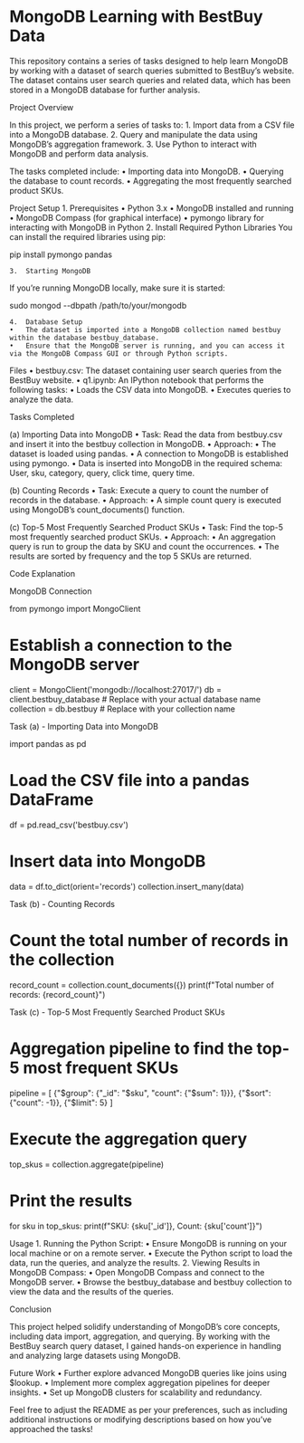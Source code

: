 

# MongoDB Learning with BestBuy Data

This repository contains a series of tasks designed to help learn MongoDB by working with a dataset of search queries submitted to BestBuy’s website. The dataset contains user search queries and related data, which has been stored in a MongoDB database for further analysis.

Project Overview

In this project, we perform a series of tasks to:
	1.	Import data from a CSV file into a MongoDB database.
	2.	Query and manipulate the data using MongoDB’s aggregation framework.
	3.	Use Python to interact with MongoDB and perform data analysis.

The tasks completed include:
	•	Importing data into MongoDB.
	•	Querying the database to count records.
	•	Aggregating the most frequently searched product SKUs.

Project Setup
	1.	Prerequisites
	•	Python 3.x
	•	MongoDB installed and running
	•	MongoDB Compass (for graphical interface)
	•	pymongo library for interacting with MongoDB in Python
	2.	Install Required Python Libraries
You can install the required libraries using pip:

pip install pymongo pandas


	3.	Starting MongoDB
If you’re running MongoDB locally, make sure it is started:

sudo mongod --dbpath /path/to/your/mongodb


	4.	Database Setup
	•	The dataset is imported into a MongoDB collection named bestbuy within the database bestbuy_database.
	•	Ensure that the MongoDB server is running, and you can access it via the MongoDB Compass GUI or through Python scripts.

Files
	•	bestbuy.csv: The dataset containing user search queries from the BestBuy website.
	•	q1.ipynb: An IPython notebook that performs the following tasks:
	•	Loads the CSV data into MongoDB.
	•	Executes queries to analyze the data.

Tasks Completed

(a) Importing Data into MongoDB
	•	Task: Read the data from bestbuy.csv and insert it into the bestbuy collection in MongoDB.
	•	Approach:
	•	The dataset is loaded using pandas.
	•	A connection to MongoDB is established using pymongo.
	•	Data is inserted into MongoDB in the required schema: User, sku, category, query, click time, query time.

(b) Counting Records
	•	Task: Execute a query to count the number of records in the database.
	•	Approach:
	•	A simple count query is executed using MongoDB’s count_documents() function.

(c) Top-5 Most Frequently Searched Product SKUs
	•	Task: Find the top-5 most frequently searched product SKUs.
	•	Approach:
	•	An aggregation query is run to group the data by SKU and count the occurrences.
	•	The results are sorted by frequency and the top 5 SKUs are returned.

Code Explanation

MongoDB Connection

from pymongo import MongoClient

# Establish a connection to the MongoDB server
client = MongoClient('mongodb://localhost:27017/')
db = client.bestbuy_database  # Replace with your actual database name
collection = db.bestbuy  # Replace with your collection name

Task (a) - Importing Data into MongoDB

import pandas as pd

# Load the CSV file into a pandas DataFrame
df = pd.read_csv('bestbuy.csv')

# Insert data into MongoDB
data = df.to_dict(orient='records')
collection.insert_many(data)

Task (b) - Counting Records

# Count the total number of records in the collection
record_count = collection.count_documents({})
print(f"Total number of records: {record_count}")

Task (c) - Top-5 Most Frequently Searched Product SKUs

# Aggregation pipeline to find the top-5 most frequent SKUs
pipeline = [
    {"$group": {"_id": "$sku", "count": {"$sum": 1}}},
    {"$sort": {"count": -1}},
    {"$limit": 5}
]

# Execute the aggregation query
top_skus = collection.aggregate(pipeline)

# Print the results
for sku in top_skus:
    print(f"SKU: {sku['_id']}, Count: {sku['count']}")

Usage
	1.	Running the Python Script:
	•	Ensure MongoDB is running on your local machine or on a remote server.
	•	Execute the Python script to load the data, run the queries, and analyze the results.
	2.	Viewing Results in MongoDB Compass:
	•	Open MongoDB Compass and connect to the MongoDB server.
	•	Browse the bestbuy_database and bestbuy collection to view the data and the results of the queries.

Conclusion

This project helped solidify understanding of MongoDB’s core concepts, including data import, aggregation, and querying. By working with the BestBuy search query dataset, I gained hands-on experience in handling and analyzing large datasets using MongoDB.

Future Work
	•	Further explore advanced MongoDB queries like joins using $lookup.
	•	Implement more complex aggregation pipelines for deeper insights.
	•	Set up MongoDB clusters for scalability and redundancy.

Feel free to adjust the README as per your preferences, such as including additional instructions or modifying descriptions based on how you’ve approached the tasks!
